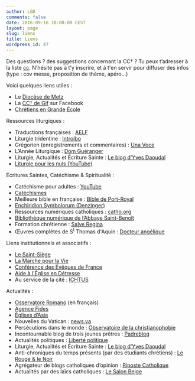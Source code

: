 ```yaml
---
author: LGD
comments: false
date: 2016-09-16 18:00:00 CEST
layout: page
slug: liens
title: Liens
wordpress_id: 47
---
```


Des questions ? des suggestions concernant la CC† ?
Tu peux t’adresser à la liste <a href="mailto:cc@rezometz.org"><i class="fa fa-envelope-o"></i> cc</a>.
N'hésite pas à t'y inscrire, et à t'en servir pour diffuser des infos (type : cov messe, proposition de thème, apéro...)

Voici quelques liens utiles :

* Le [Diocèse de Metz](http://metz.catholique.fr/)
* La [CC† de Gif](https://www.facebook.com/cccroix) sur Facebook
* [Chrétiens en Grande École](http://www.cgenational.com/)

Ressources liturgiques :

* Traductions françaises : [AELF](http://aelf.org/)
* Liturgie tridentine : [Introíbo](http://introibo.fr/)
* Grégorien (enregistrements et commentaires) : [Una Voce](http://www.unavoce.fr/)
* L’Année Liturgique : [Dom Guéranger](http://www.abbaye-saint-benoit.ch/gueranger/anneliturgique/index.htm)
* Liturgie, Actualités et Écriture Sainte : [Le blog d’Yves Daoudal](http://yvesdaoudal.hautetfort.com/)
* [Liturgie pour les nuls (YouTube)](https://www.youtube.com/playlist?list=PLqpHp03iF-PfFqACzE0ModHYKv5OddyUO)

Écritures Saintes, Catéchisme & Spiritualité :

* Catéchisme pour adultes : [YouTube](https://www.youtube.com/playlist?list=PLqpHp03iF-PcFIwgwVhptdXZ2rtfIgJhN)
* [Catéchismes](http://catechisme.free.fr/)
* Meilleure bible en française : [Bible de Port-Royal](https://fr.wikisource.org/wiki/Bible_Sacy)
* [Enchiridion Symbolorum (Denzinger)](http://catho.org/9.php?d=g0)
* Ressources numériques catholiques : [catho.org](http://catho.org/)
* [Bibliothèque numérique de l’Abbaye Saint-Benoît](http://www.abbaye-saint-benoit.ch/bibliotheque.htm)
* Formation chrétienne : [Salve Regina](http://www.salve-regina.com/)
* Œuvres complètes de S<sup>t</sup> Thomas d'Aquin : [Docteur angélique](http://docteurangelique.free.fr/saint_thomas_d_aquin/oeuvres_completes.html)

Liens institutionnels et associatifs :

* [Le Saint-Siège](http://www.vatican.va)
* [La Marche pour la Vie](http://enmarchepourlavie.fr/)
* [Conférence des Évêques de France](http://www.eglise.catholique.fr/)
* [Aide à l'Église en Détresse](http://www.aed-france.org/actualite/a-la-une/)
* Au service de la cité : [ICHTUS](http://www.ichtus.fr/)

Actualités :

* [Osservatore Romano](http://www.osservatoreromano.va/fr) (en français)
* [Agence Fides](http://www.fides.org/fr/news)
* [Églises d’Asie](http://eglasie.mepasie.org/)
* Nouvelles du Vatican : [news.va](http://www.news.va/fr)
* Persécutions dans le monde : [Observatoire de la christianophobie](http://www.christianophobie.fr/)
* Incontournable blog de trois jeunes prêtres : [Padreblog](http://www.padreblog.fr/)
* Actualités politiques : [Liberté politique](http://www.libertepolitique.com)
* Liturgie, Actualités et Écriture Sainte : [Le blog d’Yves Daoudal](http://yvesdaoudal.hautetfort.com/)
* Anti-chroniques du temps présents (par des étudiants chrétiens) : [Le Rouge & le Noir](http://www.lerougeetlenoir.org/)
* Agrégateur de blogs catholiques d’opinion : [Riposte Catholique](http://www.riposte-catholique.fr/)
* Actualités par des laïcs catholiques : [Le Salon Beige](http://lesalonbeige.blogs.com)
